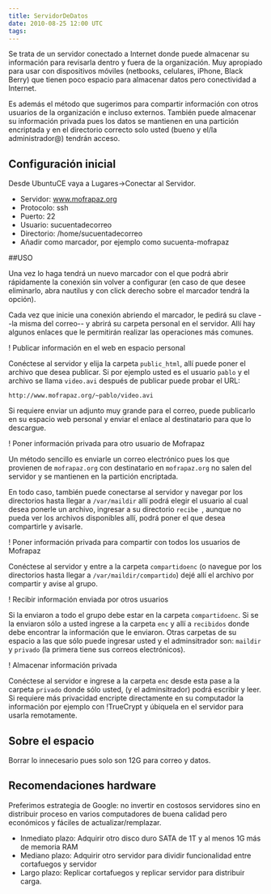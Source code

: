 ```yaml
---
title: ServidorDeDatos
date: 2010-08-25 12:00 UTC
tags:
---
```

Se trata de un servidor conectado a Internet donde puede almacenar su información para revisarla dentro y fuera de la organización.  Muy apropiado para usar con dispositivos móviles (netbooks, celulares, iPhone, Black Berry) que tienen poco espacio para almacenar datos pero conectividad a Internet.

Es además el método que sugerimos para compartir información con otros
usuarios de la organización e incluso externos.   También puede almacenar su información privada pues los datos se mantienen en una partición encriptada y en el directorio correcto solo usted (bueno y el/la administrador@) tendrán acceso.

## Configuración inicial

Desde UbuntuCE vaya a Lugares->Conectar al Servidor.
* Servidor: www.mofrapaz.org
* Protocolo: ssh
* Puerto: 22
* Usuario: sucuentadecorreo
* Directorio: /home/sucuentadecorreo
* Añadir como marcador, por ejemplo como sucuenta-mofrapaz


##USO

Una vez lo haga tendrá un nuevo marcador con el que podrá abrir rápidamente la conexión sin volver a configurar (en caso de que desee eliminarlo, abra nautilus y con click derecho sobre el marcador tendrá la opción).

Cada vez que inicie una conexión abriendo el marcador, le pedirá su clave --la misma del correo-- y abrirá su carpeta personal en el servidor. Allí hay algunos enlaces que le permitirán realizar las operaciones más comunes.


! Publicar información en el web en espacio personal

Conéctese al servidor y elija la carpeta ```public_html```, allí puede poner el archivo que desea publicar.  Si por ejemplo usted es el usuario ```pablo``` y el archivo se llama ```video.avi``` después de publicar puede probar el URL:

 ``` http://www.mofrapaz.org/~pablo/video.avi ```

Si requiere enviar un adjunto muy grande para el correo, puede publicarlo en su espacio web personal y enviar el enlace al destinatario para que lo descargue.   

! Poner información privada para otro usuario de Mofrapaz

Un método sencillo es enviarle un correo electrónico pues los que provienen de ```mofrapaz.org``` con destinatario en ```mofrapaz.org``` no salen del servidor y se mantienen en la partición encriptada.  

En todo caso, también puede conectarse al servidor y navegar por los directorios hasta llegar a ```/var/maildir``` allí podrá elegir el usuario al cual desea ponerle un archivo, ingresar a su directorio ```recibe ```, aunque no pueda ver los archivos disponibles allí, podrá poner el que desea compartirle y avisarle.  

! Poner información privada para compartir con todos los usuarios de Mofrapaz

Conéctese al servidor y entre a la carpeta ```compartidoenc```  (o navegue por los directorios hasta llegar a ```/var/maildir/compartido```)  dejé allí el archivo por compartir y avise al grupo.

! Recibir información enviada por otros usuarios

Si la enviaron a todo el grupo debe estar en la carpeta ```compartidoenc```.
Si se la enviaron sólo a usted ingrese a la carpeta ```enc``` y allí
a ```recibidos``` donde debe encontrar la información que le enviaron.  Otras carpetas de su espacio a las que sólo puede ingresar usted y el adminsitrador son: ```maildir``` y ```privado``` (la primera tiene sus correos electrónicos).


! Almacenar información privada

Conéctese al servidor e ingrese a la carpeta ```enc``` desde  esta pase a la carpeta ```privado``` donde sólo usted, (y el adminsitrador) podrá escribir
y leer.  Si requiere más privacidad encripte directamente en su computador la información por ejemplo con !TrueCrypt y úbiquela en el servidor para usarla remotamente.
 

## Sobre el espacio

Borrar lo innecesario pues solo son 12G para correo y datos. 

## Recomendaciones hardware

Preferimos estrategia de Google: no invertir en costosos servidores sino en distribuir proceso en varios computadores de buena calidad pero económicos y fáciles de actualizar/remplazar.

* Inmediato plazo: Adquirir otro disco duro SATA de 1T y al menos 1G más de memoria RAM
* Mediano plazo: Adquirir otro servidor para dividir funcionalidad entre cortafuegos y servidor
* Largo plazo: Replicar cortafuegos y replicar servidor para distribuir carga.

